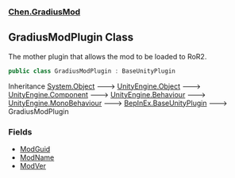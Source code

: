 ### [Chen.GradiusMod](./neHTXX+yFsk1RpXqjkv9zg.md 'Chen.GradiusMod')
## GradiusModPlugin Class
The mother plugin that allows the mod to be loaded to RoR2.  
```csharp
public class GradiusModPlugin : BaseUnityPlugin
```
Inheritance [System.Object](https://docs.microsoft.com/en-us/dotnet/api/System.Object 'System.Object') &#129106; [UnityEngine.Object](https://docs.microsoft.com/en-us/dotnet/api/UnityEngine.Object 'UnityEngine.Object') &#129106; [UnityEngine.Component](https://docs.microsoft.com/en-us/dotnet/api/UnityEngine.Component 'UnityEngine.Component') &#129106; [UnityEngine.Behaviour](https://docs.microsoft.com/en-us/dotnet/api/UnityEngine.Behaviour 'UnityEngine.Behaviour') &#129106; [UnityEngine.MonoBehaviour](https://docs.microsoft.com/en-us/dotnet/api/UnityEngine.MonoBehaviour 'UnityEngine.MonoBehaviour') &#129106; [BepInEx.BaseUnityPlugin](https://docs.microsoft.com/en-us/dotnet/api/BepInEx.BaseUnityPlugin 'BepInEx.BaseUnityPlugin') &#129106; GradiusModPlugin  
### Fields
- [ModGuid](./roaksh2rNcHE6bLK0CuvIA.md 'Chen.GradiusMod.GradiusModPlugin.ModGuid')
- [ModName](./1MjGctnlhnBOsrQf6YA+ug.md 'Chen.GradiusMod.GradiusModPlugin.ModName')
- [ModVer](./yDRMfL2xbWHlc3pWQp24wQ.md 'Chen.GradiusMod.GradiusModPlugin.ModVer')
